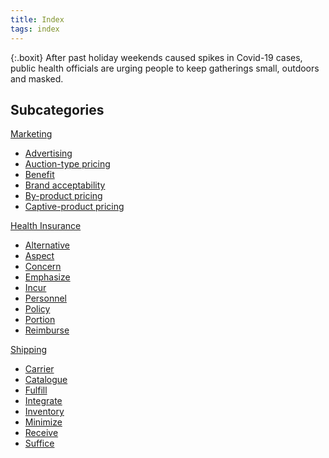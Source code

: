 ```yaml
---
title: Index
tags: index
---
```


{:.boxit}
After past holiday weekends caused spikes in Covid-19 cases, public health officials are urging people to keep gatherings small, outdoors and masked.

## Subcategories

<div class="index-container">
  <div class="index-timeline">
    <div><a href="#" class="index-title">Marketing</a>
    <div class="index a"><ul class="index ul">
<li><a href="#" class="subcategories-block__item-link">Advertising</a></li>
<li><a href="#" class="subcategories-block__item-link">Auction-type pricing</a></li>
<li><a href="#" class="subcategories-block__item-link">Benefit</a></li>
<li><a href="#" class="subcategories-block__item-link">Brand acceptability</a></li>
<li><a href="#" class="subcategories-block__item-link">By-product pricing</a></li>
<li><a href="#" class="subcategories-block__item-link">Captive-product pricing</a></li>
    </ul>
    </div>
    </div>
    </div>
    <div><a href="#" class="index-title">Health Insurance</a>
    <div class="index a"><ul class="index ul">
<li><a href="#" class="subcategories-block__item-link">Alternative</a></li>
<li><a href="#" class="subcategories-block__item-link">Aspect</a></li>
<li><a href="#" class="subcategories-block__item-link">Concern</a></li>
<li><a href="#" class="subcategories-block__item-link">Emphasize</a></li>
<li><a href="#" class="subcategories-block__item-link">Incur</a></li>
<li><a href="#" class="subcategories-block__item-link">Personnel</a></li>
<li><a href="#" class="subcategories-block__item-link">Policy</a></li>
<li><a href="#" class="subcategories-block__item-link">Portion</a></li>
<li><a href="#" class="subcategories-block__item-link">Reimburse</a></li>
    </ul>
    </div>
    </div>
    <div><a href="#" class="index-title">Shipping</a>
    <div class="index a"><ul class="index ul">
<li><a href="#" class="subcategories-block__item-link">Carrier</a></li>
<li><a href="#" class="subcategories-block__item-link">Catalogue</a></li>
<li><a href="#" class="subcategories-block__item-link">Fulfill</a></li>
<li><a href="#" class="subcategories-block__item-link">Integrate</a></li>
<li><a href="#" class="subcategories-block__item-link">Inventory</a></li>
<li><a href="#" class="subcategories-block__item-link">Minimize</a></li>
<li><a href="#" class="subcategories-block__item-link">Receive</a></li>
<li><a href="#" class="subcategories-block__item-link">Suffice</a></li>
    </ul>
    </div>
    </div>
</div>
